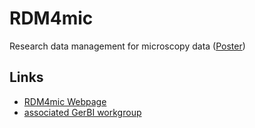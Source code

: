 # RDM4mic
Research data management for microscopy data ([Poster](presentations/Rdm4mic_landscape_elmi2021.pdf))

## Links
- [RDM4mic Webpage](https://german-bioimaging.github.io/RDM4mic.github.io/)
- [associated GerBI workgroup](https://www.gerbi-gmb.de/WG6)
